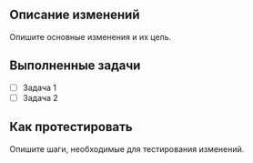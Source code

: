 ## Описание изменений
Опишите основные изменения и их цель.

## Выполненные задачи
- [ ] Задача 1
- [ ] Задача 2

## Как протестировать
Опишите шаги, необходимые для тестирования изменений.